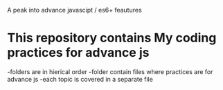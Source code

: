A peak into advance javascipt / es6+ feautures 
# This repository contains My coding practices for advance js 

-folders are in hierical order
-folder contain files where practices are for advance js
-each topic is covered in a separate file  